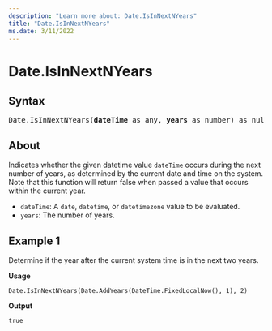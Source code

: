```yaml
---
description: "Learn more about: Date.IsInNextNYears"
title: "Date.IsInNextNYears"
ms.date: 3/11/2022
---
```

# Date.IsInNextNYears

## Syntax

<pre>
Date.IsInNextNYears(<b>dateTime</b> as any, <b>years</b> as number) as nullable logical
</pre>

## About

Indicates whether the given datetime value `dateTime` occurs during the next number of years, as determined by the current date and time on the system. Note that this function will return false when passed a value that occurs within the current year.

* `dateTime`: A `date`, `datetime`, or `datetimezone` value to be evaluated.
 * `years`: The number of years.

## Example 1

Determine if the year after the current system time is in the next two years.

**Usage**

```powerquery-m
Date.IsInNextNYears(Date.AddYears(DateTime.FixedLocalNow(), 1), 2)
```

**Output**

`true`
